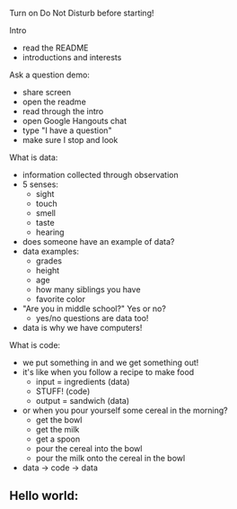 Turn on Do Not Disturb before starting!

Intro
- read the README
- introductions and interests

Ask a question demo:
- share screen
- open the readme
- read through the intro
- open Google Hangouts chat
- type "I have a question"
- make sure I stop and look

What is data:
- information collected through observation
- 5 senses:
  - sight
  - touch
  - smell
  - taste
  - hearing
- does someone have an example of data?
- data examples:
  - grades
  - height
  - age
  - how many siblings you have
  - favorite color
- "Are you in middle school?" Yes or no?
  - yes/no questions are data too!
- data is why we have computers!

What is code:
- we put something in and we get something out!
- it's like when you follow a recipe to make food
  - input = ingredients (data)
  - STUFF! (code)
  - output = sandwich (data)
- or when you pour yourself some cereal in the morning?
  - get the bowl
  - get the milk
  - get a spoon
  - pour the cereal into the bowl
  - pour the milk onto the cereal in the bowl
- data -> code -> data

Hello world:
-
